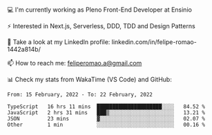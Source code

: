 💻 I'm currently working as Pleno Front-End Developer at Ensinio

⚡ Interested in Next.js, Serverless, DDD, TDD and Design Patterns

👥 Take a look at my LinkedIn profile: linkedin.com/in/felipe-romao-1442a814b/

📫 How to reach me: feliperomao.a@gmail.com

📊 Check my stats from WakaTime (VS Code) and GitHub:

<!--START_SECTION:waka-->
```text
From: 15 February, 2022 - To: 22 February, 2022

TypeScript   16 hrs 11 mins  █████████████████████░░░░   84.52 % 
JavaScript   2 hrs 31 mins   ███▒░░░░░░░░░░░░░░░░░░░░░   13.21 % 
JSON         23 mins         ▓░░░░░░░░░░░░░░░░░░░░░░░░   02.07 % 
Other        1 min           ░░░░░░░░░░░░░░░░░░░░░░░░░   00.16 % 
```
<!--END_SECTION:waka-->
